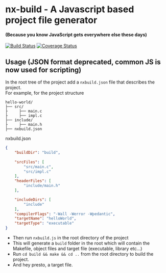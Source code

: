 # nx-build - A Javascript based project file generator
#### (Because you know JavaScript gets everywhere else these days)
[![Build Status](https://travis-ci.org/DontBelieveMe/nx-build.svg?branch=master)](https://travis-ci.org/DontBelieveMe/nx-build)
[![Coverage Status](https://coveralls.io/repos/github/DontBelieveMe/nx-build/badge.svg?branch=master)](https://coveralls.io/github/DontBelieveMe/nx-build?branch=master)

## Usage (JSON format deprecated, common JS is now used for scripting)
In the root tree of the project add a `nxbuild.json` file that describes the project.  
For example, for the project structure
```
hello-world/
├── src/
├     ├── main.c
├     ├── impl.c
├── include/
├     ├── main.h
├── nxbuild.json
```
  
nxbuild.json
```json
{
    "buildDir": "build", 
 
    "srcFiles": [
        "src/main.c",
        "src/impl.c"
    ],
    "headerFiles": [
        "include/main.h"
    ],

    "includeDirs": [
        "include"
    ],
    "compilerFlags": "-Wall -Werror -Wpedantic",
    "targetName": "helloWorld",
    "targetType": "executable"
}
```
  - Then run `nxbuild.js` in the root directory of the project
  - This will generate a `build` folder in the root which will contain the Makefile, object files and target file (executable, library etc...)
  - Run `cd build && make && cd ..` from the root directory to build the project.
  - And hey presto, a target file.
